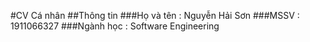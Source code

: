 #CV Cá nhân
##Thông tin
###Họ và tên : Nguyễn Hải Sơn
###MSSV : 1911066327
###Ngành học : Software Engineering